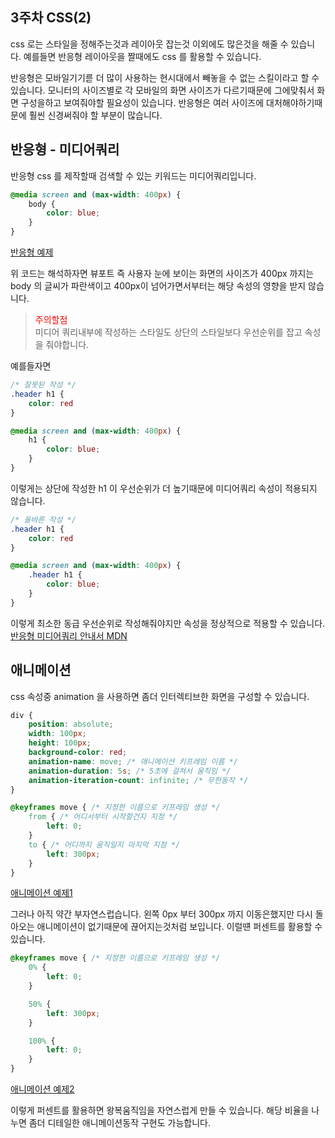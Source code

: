 ## 3주차 CSS(2)
css 로는 스타일을 정해주는것과 레이아웃 잡는것 이외에도 많은것을 해줄 수 있습니다. 예를들면 반응형 레이아웃을 짤때에도 css 를 활용할 수 있습니다.
  
반응형은 모바일기기륻 더 많이 사용하는 현시대에서 빼놓을 수 없는 스킬이라고 할 수 있습니다. 모니터의 사이즈별로 각 모바일의 화면 사이즈가 다르기때문에 그에맞춰서 화면 구성을하고 보여줘야할 필요성이 있습니다. 반응형은 여러 사이즈에 대처해야하기때문에 훨씬 신경써줘야 할 부분이 많습니다.

## 반응형 - 미디어쿼리
반응형 css 를 제작할때 검색할 수 있는 키워드는 미디어쿼리입니다.
```css
@media screen and (max-width: 400px) {
    body {
        color: blue;
    }
}
```
[반응형 예제](https://kangyongseok.github.io/webtutorial/CSS%20예제/ResponsiveStyle/index.html)

위 코드는 해석하자면 뷰포트 즉 사용자 눈에 보이는 화면의 사이즈가 400px 까지는 body 의 글씨가 파란색이고 400px이 넘어가면서부터는 해당 속성의 영향을 받지 않습니다.

> <span style="color: red">주의할점</span>  
> 미디어 쿼리내부에 작성하는 스타일도 상단의 스타일보다 우선순위를 잡고 속성을 줘야합니다.
  
예를들자면
```css
/* 잘못된 작성 */
.header h1 {
    color: red
}

@media screen and (max-width: 400px) {
    h1 {
        color: blue;
    }
}
```
이렇게는 상단에 작성한 h1 이 우선순위가 더 높기때문에 미디어쿼리 속성이 적용되지 않습니다.

```css
/* 올바른 작성 */
.header h1 {
    color: red
}

@media screen and (max-width: 400px) {
    .header h1 {
        color: blue;
    }
}
```
이렇게 최소한 동급 우선순위로 작성해줘야지만 속성을 정상적으로 적용할 수 있습니다.  
[반응형 미디어쿼리 안내서 MDN](https://developer.mozilla.org/ko/docs/Learn/CSS/CSS_layout/Media_queries)

## 애니메이션
css 속성중 animation 을 사용하면 좀더 인터렉티브한 화면을 구성할 수 있습니다.

```css
div {
    position: absolute;
    width: 100px;
    height: 100px;
    background-color: red;
    animation-name: move; /* 애니메이션 키프레임 이름 */
    animation-duration: 5s; /* 5초에 걸쳐서 움직임 */
    animation-iteration-count: infinite; /* 무한동작 */
}

@keyframes move { /* 지정한 이름으로 키프레임 생성 */
    from { /* 어디서부터 시작할건지 지정 */
        left: 0;
    }
    to { /* 어디까지 움직일지 마지막 지점 */
        left: 300px;
    }
}
```
[애니메이션 예제1](https://kangyongseok.github.io/webtutorial/CSS%20예제/AnimationStyle/index.html)
  
그러나 아직 약간 부자연스럽습니다. 왼쪽 0px 부터 300px 까지 이동은했지만 다시 돌아오는 애니메이션이 없기때문에 끊어지는것처럼 보입니다. 이럴떈 퍼센트를 활용할 수 있습니다.

```css
@keyframes move { /* 지정한 이름으로 키프레임 생성 */
    0% {
        left: 0;
    }

    50% {
        left: 300px;
    }

    100% {
        left: 0;
    }
}
```

[애니메이션 예제2](https://kangyongseok.github.io/webtutorial/CSS%20예제/AnimationStyle/returnAnimation.html)

이렇게 퍼센트를 활용하면 왕복움직임을 자연스럽게 만들 수 있습니다. 해당 비율을 나누면 좀더 디테일한 애니메이션동작 구현도 가능합니다.